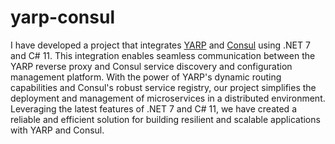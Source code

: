 # yarp-consul

I have developed a project that integrates [YARP](https://microsoft.github.io/reverse-proxy/) and [Consul](https://www.consul.io/) using .NET 7 and C# 11. This integration enables seamless communication between the YARP reverse proxy and Consul service discovery and configuration management platform. With the power of YARP's dynamic routing capabilities and Consul's robust service registry, our project simplifies the deployment and management of microservices in a distributed environment. Leveraging the latest features of .NET 7 and C# 11, we have created a reliable and efficient solution for building resilient and scalable applications with YARP and Consul.



